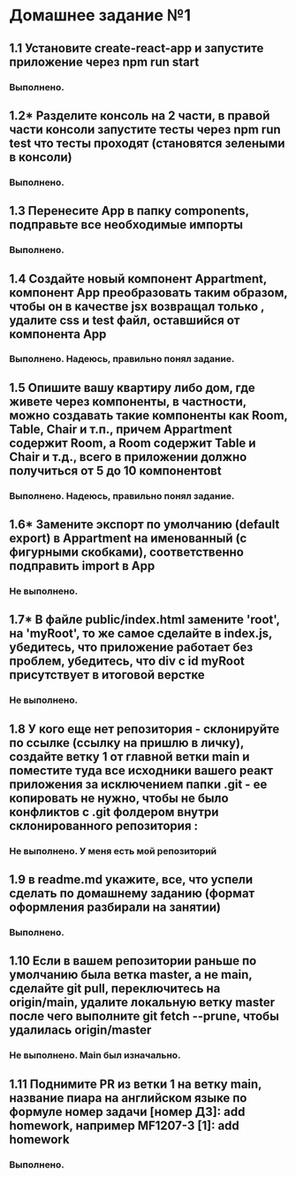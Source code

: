 # Домашнее задание №1

## 1.1 Установите create-react-app и запустите приложение через npm run start

### Выполнено.

## 1.2* Разделите консоль на 2 части, в правой части консоли запустите тесты через npm run test что тесты проходят (становятся зелеными в консоли)

### Выполнено.

## 1.3 Перенесите App в папку components, подправьте все необходимые импорты

### Выполнено.

## 1.4 Создайте новый компонент Appartment, компонент App преобразовать таким образом, чтобы он в качестве jsx возвращал только <Appartment/>, удалите css и test файл, оставшийся от компонента App

### Выполнено. Надеюсь, правильно понял задание.

## 1.5 Опишите вашу квартиру либо дом, где живете через компоненты, в частности, можно создавать такие компоненты как Room, Table, Chair и т.п., причем Appartment содержит Room, а Room содержит Table и Chair и т.д., всего в приложении должно получиться от 5 до 10 компонентовt

### Выполнено. Надеюсь, правильно понял задание.

## 1.6* Замените экспорт по умолчанию (default export) в Appartment на именованный (с фигурными скобками), соответственно подправить import в App

### Не выполнено.

## 1.7* В файле public/index.html замените 'root', на 'myRoot', то же самое сделайте в index.js, убедитесь, что приложение работает без проблем, убедитесь, что div с id myRoot присутствует в итоговой верстке

### Не выполнено.

## 1.8 У кого еще нет репозитория - склонируйте по ссылке (ссылку на пришлю в личку), создайте ветку 1 от главной ветки main и поместите туда все исходники вашего реакт приложения за исключением папки .git - ее копировать не нужно, чтобы не было конфликтов с .git фолдером внутри склонированного репозитория :

### Не выполнено. У меня есть мой репозиторий

## 1.9 в readme.md укажите, все, что успели сделать по домашнему заданию (формат оформления разбирали на занятии)

### Выполнено.

## 1.10 Если в вашем репозитории раньше по умолчанию была ветка master, а не main, сделайте git pull, переключитесь на origin/main, удалите локальную ветку master после чего выполните git fetch --prune, чтобы удалилась origin/master

### Не выполнено. Main был изначально.

## 1.11 Поднимите PR из ветки 1 на ветку main, название пиара на английском языке по формуле номер задачи [номер ДЗ]: add homework, например MF1207-3 [1]: add homework

### Выполнено.
